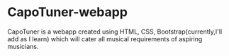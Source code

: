 # CapoTuner-webapp
CapoTuner is a webapp created using HTML, CSS, Bootstrap(currently,I'll add as I learn) which will cater all musical requirements of aspiring musicians.
